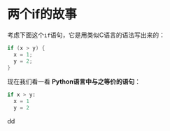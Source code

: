 两个if的故事
================================================================================
考虑下面这个`if`语句，它是用类似C语言的语法写出来的：
```c
if (x > y) {
  x = 1;
  y = 2;
}
```
现在我们看一看 **Python语言中与之等价的语句**：
```python
if x > y:
  x = 1
  y = 2
```

































dd
